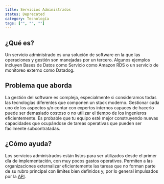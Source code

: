```yaml
---
title: Servicios Administrados
status: Deprecated
category: Tecnología
tags: ["", "", ""]
---
```


## ¿Qué es?

Un servicio administrado es una solución de software en la que las operaciones y gestión son manejadas por un tercero.
Algunos ejemplos incluyen Bases de Datos como Servicio como Amazon RDS o un servicio de monitoreo externo como Datadog.

## Problema que aborda

La gestión del software es compleja, especialmente si consideramos todas las tecnologías diferentes que componen un stack moderno.
Gestionar cada uno de los aspectos y/o contar con expertos internos capaces de hacerlo puede ser demasiado costoso o no utilizar el tiempo de los ingenieros eficientemente.
Es probable que tu equipo esté mejor construyendo nuevas capacidades que ocupándose de tareas operativas que pueden ser fácilmente subcontratadas.

## ¿Cómo ayuda?

Los servicios administrados están listos para ser utilizados desde el primer día de implementación, con muy pocos gastos operativos.
Permiten a las organizaciones externalizar eficientemente las tareas que no forman parte de su rubro principal
con límites bien definidos y, por lo general impulsados por la [API](/es/application-programming-interface/).

